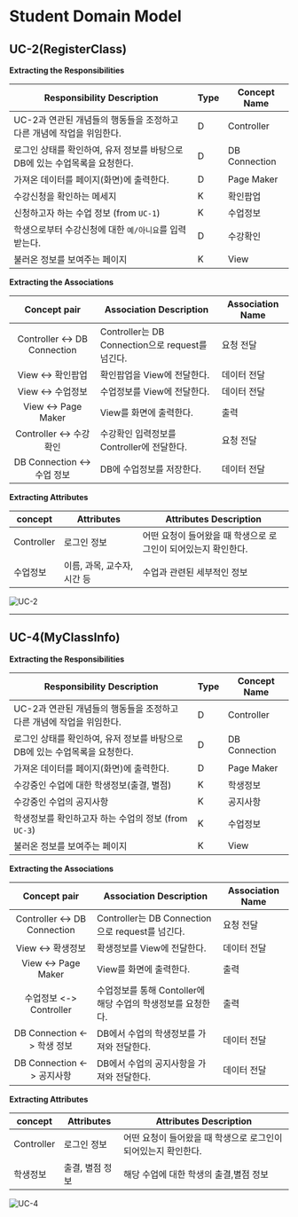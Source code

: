 # **Student Domain Model**

## **UC-2(RegisterClass)**

**Extracting the Responsibilities**

| Responsibility Description                                   | Type | Concept Name  |
| -------------------------- | ------------------------------------------------------------ | ------------ |
| UC-2과 연관된 개념들의 행동들을 조정하고 다른 개념에 작업을 위임한다. | D    | Controller    |
| 로그인 상태를 확인하여, 유저 정보를 바탕으로 DB에 있는 수업목록을 요청한다. | D    | DB Connection    |
| 가져온 데이터를 페이지(화면)에 출력한다.                                 | D    | Page Maker |
| 수강신청을 확인하는 메세지 | K    | 확인팝업 |
| 신청하고자 하는 수업 정보 (from `UC-1`) | K    | 수업정보 |
| 학생으로부터 수강신청에 대한 `예/아니요`를 입력받는다. | D | 수강확인 |
| 불러온 정보를 보여주는 페이지                                 | K    | View          |

**Extracting the Associations**

| Concept pair                  | Association Description                                      | Association Name |
| :--------------------------: | ------------------------------------------------------------ | ------------ |
| Controller <-> DB Connection   | Controller는 DB Connection으로 request를 넘긴다.   | 요청 전달        |
| View <-> 확인팝업  | 확인팝업을 View에 전달한다.  | 데이터 전달        |
| View <-> 수업정보  | 수업정보를 View에 전달한다.  | 데이터 전달        |
| View <-> Page Maker  | View를 화면에 출력한다. | 출력      |
| Controller <-> 수강확인  | 수강확인 입력정보를 Controller에 전달한다. | 요청 전달     |
| DB Connection <-> 수업 정보  | DB에 수업정보를 저장한다. | 데이터 전달     |


**Extracting Attributes**

| concept    | Attributes       | Attributes Description                                       |
| ---------- | ---------------- | ------------------------------------------------------------ |
| Controller | 로그인 정보 | 어떤 요청이 들어왔을 때 학생으로 로그인이 되어있는지 확인한다. |
| 수업정보  | 이름, 과목, 교수자, 시간 등  | 수업과 관련된 세부적인 정보           |

![UC-2](https://user-images.githubusercontent.com/76427521/115896856-cf020d80-a496-11eb-880a-24cf910d2c5e.JPG)

---

## **UC-4(MyClassInfo)**

**Extracting the Responsibilities**

| Responsibility Description                                   | Type | Concept Name  |
| -------------------------- | ------------------------------------------------------------ | ------------ |
| UC-2과 연관된 개념들의 행동들을 조정하고 다른 개념에 작업을 위임한다. | D    | Controller    |
| 로그인 상태를 확인하여, 유저 정보를 바탕으로 DB에 있는 수업목록을 요청한다. | D    | DB Connection    |
| 가져온 데이터를 페이지(화면)에 출력한다.                                 | D    | Page Maker |
| 수강중인 수업에 대한 학생정보(출결, 별점) | K    | 학생정보 |
| 수강중인 수업의 공지사항 | K    | 공지사항 |
| 학생정보를 확인하고자 하는 수업의 정보 (from `UC-3`) | K    | 수업정보 |
| 불러온 정보를 보여주는 페이지                                 | K    | View          |

**Extracting the Associations**

| Concept pair                  | Association Description                                      | Association Name |
| :--------------------------: | ------------------------------------------------------------ | ------------ |
| Controller <-> DB Connection   | Controller는 DB Connection으로 request를 넘긴다.   | 요청 전달        |
| View <-> 확생정보  | 확생정보를 View에 전달한다.  | 데이터 전달        |
| View <-> Page Maker  | View를 화면에 출력한다. | 출력      |
| 수업정보 <-> Controller  | 수업정보를 통해 Contoller에 해당 수업의 학생정보를 요청한다.  | 출력      |
| DB Connection <-> 학생 정보  | DB에서 수업의 학생정보를 가져와 전달한다. | 데이터 전달     |
| DB Connection <-> 공지사항  | DB에서 수업의 공지사항을 가져와 전달한다. | 데이터 전달     |


**Extracting Attributes**

| concept    | Attributes       | Attributes Description                                       |
| ---------- | ---------------- | ------------------------------------------------------------ |
| Controller | 로그인 정보 | 어떤 요청이 들어왔을 때 학생으로 로그인이 되어있는지 확인한다. |
| 학생정보 | 출결, 별점 정보 | 해당 수업에 대한 학생의 출결,별점 정보 |

![UC-4](https://user-images.githubusercontent.com/76427521/115896866-d0cbd100-a496-11eb-80a9-41666a4cc87a.JPG)
